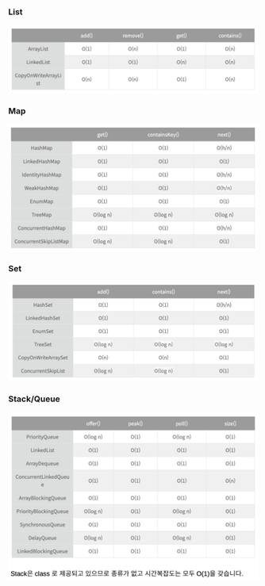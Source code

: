### List
![img.png](image/listTime.png)
### Map
![img.png](image/mapTime.png)
### Set
![img.png](image/setTime.png)
### Stack/Queue
![img.png](image/StackQueueTime.png)